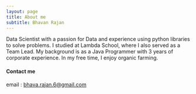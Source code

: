 ```yaml
---
layout: page
title: About me
subtitle: Bhavan Rajan 
---
```



Data Scientist with a passion for Data and experience using python libraries to solve problems.
I studied at Lambda School, where I also served as a Team Lead. My background is as a Java Programmer with 3 years of corporate experience. 
In my free time, I enjoy organic farming.





#### Contact me
email : bhava.rajan.6@gmail.com
